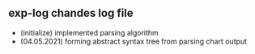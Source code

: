 ## exp-log chandes log file

- (initialize) implemented parsing algorithm
- (04.05.2021) forming abstract syntax tree from parsing chart output
